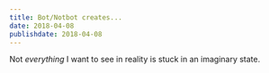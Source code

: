 ```yaml
---
title: Bot/Notbot creates...
date: 2018-04-08
publishdate: 2018-04-08
---
```


Not _everything_ I want to see in reality is stuck in an imaginary state.
